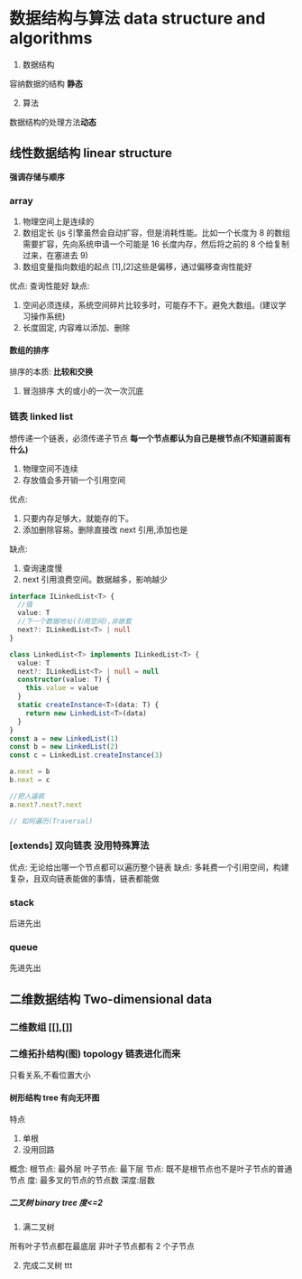 # 数据结构与算法 data structure and algorithms

1. 数据结构

容纳数据的结构 **静态**

2. 算法

数据结构的处理方法**动态**

## 线性数据结构 linear structure

**强调存储与顺序**

### array

1. 物理空间上是连续的
2. 数组定长
   (js 引擎虽然会自动扩容，但是消耗性能。比如一个长度为 8 的数组需要扩容，先向系统申请一个可能是 16 长度内存，然后将之前的 8 个给复制过来，在塞进去 9)
3. 数组变量指向数组的起点
   [1],[2]这些是偏移，通过偏移查询性能好

优点:
查询性能好
缺点:

1. 空间必须连续，系统空间碎片比较多时，可能存不下。避免大数组。(建议学习操作系统)
2. 长度固定, 内容难以添加、删除

#### 数组的排序

排序的本质: **比较和交换**

1. 冒泡排序
   大的或小的一次一次沉底

### 链表 linked list

想传递一个链表，必须传递子节点
**每一个节点都认为自己是根节点(不知道前面有什么)**

1. 物理空间不连续
2. 存放值会多开销一个引用空间

优点:

1. 只要内存足够大，就能存的下。
2. 添加删除容易。删除直接改 next 引用,添加也是

缺点:

1. 查询速度慢
2. next 引用浪费空间。数据越多，影响越少

```ts
interface ILinkedList<T> {
  //值
  value: T
  //下一个数据地址(引用空间),非嵌套
  next?: ILinkedList<T> | null
}

class LinkedList<T> implements ILinkedList<T> {
  value: T
  next?: ILinkedList<T> | null = null
  constructor(value: T) {
    this.value = value
  }
  static createInstance<T>(data: T) {
    return new LinkedList<T>(data)
  }
}
const a = new LinkedList(1)
const b = new LinkedList(2)
const c = LinkedList.createInstance(3)

a.next = b
b.next = c

//把人逼疯
a.next?.next?.next

// 如何遍历(Traversal)
```

### [extends] 双向链表 没用特殊算法

优点: 无论给出哪一个节点都可以遍历整个链表
缺点: 多耗费一个引用空间，构建复杂，且双向链表能做的事情，链表都能做

### stack

后进先出

### queue

先进先出

## 二维数据结构 Two-dimensional data

### 二维数组 [[],[]]

### 二维拓扑结构(图) topology 链表进化而来

只看关系,不看位置大小

#### 树形结构 tree 有向无环图

特点

1. 单根
2. 没用回路

概念:
根节点: 最外层
叶子节点: 最下层
节点: 既不是根节点也不是叶子节点的普通节点
度: 最多叉的节点的节点数
深度:层数

##### 二叉树 binary tree 度<=2

1. 满二叉树

所有叶子节点都在最底层
非叶子节点都有 2 个子节点

2. 完成二叉树
   ttt

